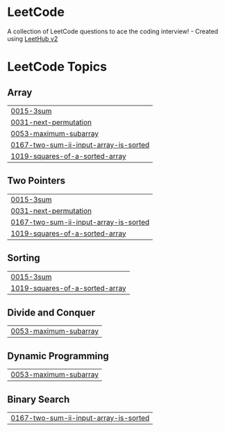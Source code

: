 # LeetCode
A collection of LeetCode questions to ace the coding interview! - Created using [LeetHub v2](https://github.com/arunbhardwaj/LeetHub-2.0)

<!---LeetCode Topics Start-->
# LeetCode Topics
## Array
|  |
| ------- |
| [0015-3sum](https://github.com/khadhijasalam/LeetCode/tree/master/0015-3sum) |
| [0031-next-permutation](https://github.com/khadhijasalam/LeetCode/tree/master/0031-next-permutation) |
| [0053-maximum-subarray](https://github.com/khadhijasalam/LeetCode/tree/master/0053-maximum-subarray) |
| [0167-two-sum-ii-input-array-is-sorted](https://github.com/khadhijasalam/LeetCode/tree/master/0167-two-sum-ii-input-array-is-sorted) |
| [1019-squares-of-a-sorted-array](https://github.com/khadhijasalam/LeetCode/tree/master/1019-squares-of-a-sorted-array) |
## Two Pointers
|  |
| ------- |
| [0015-3sum](https://github.com/khadhijasalam/LeetCode/tree/master/0015-3sum) |
| [0031-next-permutation](https://github.com/khadhijasalam/LeetCode/tree/master/0031-next-permutation) |
| [0167-two-sum-ii-input-array-is-sorted](https://github.com/khadhijasalam/LeetCode/tree/master/0167-two-sum-ii-input-array-is-sorted) |
| [1019-squares-of-a-sorted-array](https://github.com/khadhijasalam/LeetCode/tree/master/1019-squares-of-a-sorted-array) |
## Sorting
|  |
| ------- |
| [0015-3sum](https://github.com/khadhijasalam/LeetCode/tree/master/0015-3sum) |
| [1019-squares-of-a-sorted-array](https://github.com/khadhijasalam/LeetCode/tree/master/1019-squares-of-a-sorted-array) |
## Divide and Conquer
|  |
| ------- |
| [0053-maximum-subarray](https://github.com/khadhijasalam/LeetCode/tree/master/0053-maximum-subarray) |
## Dynamic Programming
|  |
| ------- |
| [0053-maximum-subarray](https://github.com/khadhijasalam/LeetCode/tree/master/0053-maximum-subarray) |
## Binary Search
|  |
| ------- |
| [0167-two-sum-ii-input-array-is-sorted](https://github.com/khadhijasalam/LeetCode/tree/master/0167-two-sum-ii-input-array-is-sorted) |
<!---LeetCode Topics End-->